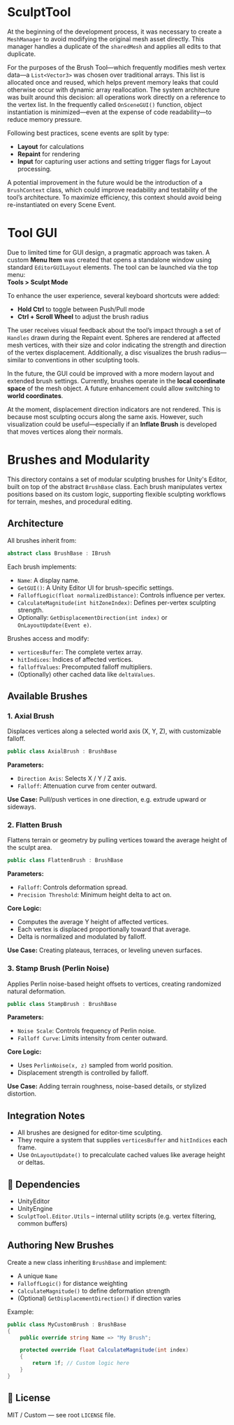 # SculptTool

At the beginning of the development process, it was necessary to create a `MeshManager` to avoid modifying the original mesh asset directly. This manager handles a duplicate of the `sharedMesh` and applies all edits to that duplicate.

For the purposes of the Brush Tool—which frequently modifies mesh vertex data—a `List<Vector3>` was chosen over traditional arrays. This list is allocated once and reused, which helps prevent memory leaks that could otherwise occur with dynamic array reallocation. The system architecture was built around this decision: all operations work directly on a reference to the vertex list. In the frequently called `OnSceneGUI()` function, object instantiation is minimized—even at the expense of code readability—to reduce memory pressure.

Following best practices, scene events are split by type:  
- **Layout** for calculations  
- **Repaint** for rendering  
- **Input** for capturing user actions and setting trigger flags for Layout processing.

A potential improvement in the future would be the introduction of a `BrushContext` class, which could improve readability and testability of the tool’s architecture. To maximize efficiency, this context should avoid being re-instantiated on every Scene Event.

# Tool GUI

Due to limited time for GUI design, a pragmatic approach was taken. A custom **Menu Item** was created that opens a standalone window using standard `EditorGUILayout` elements. The tool can be launched via the top menu:  
**Tools > Sculpt Mode**

To enhance the user experience, several keyboard shortcuts were added:
- **Hold Ctrl** to toggle between Push/Pull mode  
- **Ctrl + Scroll Wheel** to adjust the brush radius

The user receives visual feedback about the tool’s impact through a set of `Handles` drawn during the Repaint event. Spheres are rendered at affected mesh vertices, with their size and color indicating the strength and direction of the vertex displacement. Additionally, a disc visualizes the brush radius—similar to conventions in other sculpting tools.

In the future, the GUI could be improved with a more modern layout and extended brush settings. Currently, brushes operate in the **local coordinate space** of the mesh object. A future enhancement could allow switching to **world coordinates**.

At the moment, displacement direction indicators are not rendered. This is because most sculpting occurs along the same axis. However, such visualization could be useful—especially if an **Inflate Brush** is developed that moves vertices along their normals.

# Brushes and Modularity

This directory contains a set of modular sculpting brushes for Unity's Editor, built on top of the abstract `BrushBase` class. Each brush manipulates vertex positions based on its custom logic, supporting flexible sculpting workflows for terrain, meshes, and procedural editing.

## Architecture

All brushes inherit from:

```csharp
abstract class BrushBase : IBrush
````

Each brush implements:

* `Name`: A display name.
* `GetGUI()`: A Unity Editor UI for brush-specific settings.
* `FalloffLogic(float normalizedDistance)`: Controls influence per vertex.
* `CalculateMagnitude(int hitZoneIndex)`: Defines per-vertex sculpting strength.
* Optionally: `GetDisplacementDirection(int index)` or `OnLayoutUpdate(Event e)`.

Brushes access and modify:

* `verticesBuffer`: The complete vertex array.
* `hitIndices`: Indices of affected vertices.
* `falloffValues`: Precomputed falloff multipliers.
* (Optionally) other cached data like `deltaValues`.

## Available Brushes

### 1. **Axial Brush**

Displaces vertices along a selected world axis (X, Y, Z), with customizable falloff.

```csharp
public class AxialBrush : BrushBase
```

**Parameters:**

* `Direction Axis`: Selects X / Y / Z axis.
* `Falloff`: Attenuation curve from center outward.

**Use Case:** Pull/push vertices in one direction, e.g. extrude upward or sideways.

### 2. **Flatten Brush**

Flattens terrain or geometry by pulling vertices toward the average height of the sculpt area.

```csharp
public class FlattenBrush : BrushBase
```

**Parameters:**

* `Falloff`: Controls deformation spread.
* `Precision Threshold`: Minimum height delta to act on.

**Core Logic:**

* Computes the average Y height of affected vertices.
* Each vertex is displaced proportionally toward that average.
* Delta is normalized and modulated by falloff.

**Use Case:** Creating plateaus, terraces, or leveling uneven surfaces.

### 3. **Stamp Brush (Perlin Noise)**

Applies Perlin noise-based height offsets to vertices, creating randomized natural deformation.

```csharp
public class StampBrush : BrushBase
```

**Parameters:**

* `Noise Scale`: Controls frequency of Perlin noise.
* `Falloff Curve`: Limits intensity from center outward.

**Core Logic:**

* Uses `PerlinNoise(x, z)` sampled from world position.
* Displacement strength is controlled by falloff.

**Use Case:** Adding terrain roughness, noise-based details, or stylized distortion.

## Integration Notes

* All brushes are designed for editor-time sculpting.
* They require a system that supplies `verticesBuffer` and `hitIndices` each frame.
* Use `OnLayoutUpdate()` to precalculate cached values like average height or deltas.

<!-- ## Directory Structure

```
Brushes/
├── AxialBrush.cs
├── FlattenBrush.cs
├── StampBrush.cs
└── BrushBase.cs
``` -->

## 🔧 Dependencies

* UnityEditor
* UnityEngine
* `SculptTool.Editor.Utils` – internal utility scripts (e.g. vertex filtering, common buffers)

## Authoring New Brushes

Create a new class inheriting `BrushBase` and implement:

* A unique `Name`
* `FalloffLogic()` for distance weighting
* `CalculateMagnitude()` to define deformation strength
* (Optional) `GetDisplacementDirection()` if direction varies

Example:

```csharp
public class MyCustomBrush : BrushBase
{
    public override string Name => "My Brush";

    protected override float CalculateMagnitude(int index)
    {
        return 1f; // Custom logic here
    }
}
```

## 📝 License

MIT / Custom — see root `LICENSE` file.

```
